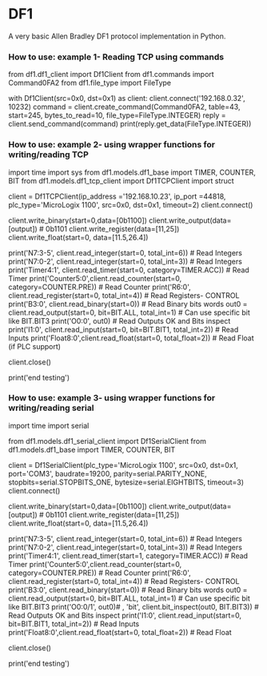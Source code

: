 # DF1 #

A very basic Allen Bradley DF1 protocol implementation in Python.

### How to use: example 1- Reading TCP using commands ##

from df1.df1_client import Df1Client
from df1.commands import Command0FA2
from df1.file_type import FileType

with Df1Client(src=0x0, dst=0x1) as client:
    client.connect('192.168.0.32', 10232)
    command = client.create_command(Command0FA2, table=43, start=245, bytes_to_read=10, file_type=FileType.INTEGER)
    reply = client.send_command(command)
    print(reply.get_data(FileType.INTEGER))


### How to use: example 2- using wrapper functions for writing/reading TCP ##

import time
import sys
from df1.models.df1_base import TIMER, COUNTER, BIT
from df1.models.df1_tcp_client import Df1TCPClient
import struct

client = Df1TCPClient(ip_address ='192.168.10.23', ip_port =44818, plc_type='MicroLogix 1100', src=0x0, dst=0x1,
                         timeout=2)
client.connect()

client.write_binary(start=0,data=[0b1100])
client.write_output(data=[output]) # 0b1101
client.write_register(data=[11,25])
client.write_float(start=0, data=[11.5,26.4])

print('N7:3-5',    client.read_integer(start=0, total_int=6))  # Read Integers 
print('N7:0-2', client.read_integer(start=0, total_int=3))  # Read Integers 
print('Timer4:1',  client.read_timer(start=0, category=TIMER.ACC))  # Read Timer 
print('Counter5:0',client.read_counter(start=0, category=COUNTER.PRE)) # Read Counter 
print('R6:0', client.read_register(start=0, total_int=4))  # Read Registers- CONTROL 
print('B3:0', client.read_binary(start=0))  # Read Binary bits words 
out0 = client.read_output(start=0, bit=BIT.ALL, total_int=1) # Can use specific bit like BIT.BIT3
print('O0:0', out0)  # Read Outputs OK and Bits inspect
print('I1:0', client.read_input(start=0, bit=BIT.BIT1, total_int=2))  # Read Inputs
print('Float8:0',client.read_float(start=0, total_float=2))  # Read Float (if PLC support)

client.close()

print('end testing')

### How to use: example 3- using wrapper functions for writing/reading serial ##

import time
import serial

from df1.models.df1_serial_client import Df1SerialClient
from df1.models.df1_base import TIMER, COUNTER, BIT

client = Df1SerialClient(plc_type='MicroLogix 1100', src=0x0, dst=0x1,
                         port='COM3',
                         baudrate=19200, parity=serial.PARITY_NONE,
                         stopbits=serial.STOPBITS_ONE, bytesize=serial.EIGHTBITS,
                         timeout=3)
client.connect()

client.write_binary(start=0,data=[0b1100])
client.write_output(data=[output]) # 0b1101
client.write_register(data=[11,25])
client.write_float(start=0, data=[11.5,26.4])

print('N7:3-5',    client.read_integer(start=0, total_int=6))  # Read Integers 
print('N7:0-2', client.read_integer(start=0, total_int=3))  # Read Integers 
print('Timer4:1',  client.read_timer(start=1, category=TIMER.ACC))  # Read Timer 
print('Counter5:0',client.read_counter(start=0, category=COUNTER.PRE)) # Read Counter 
print('R6:0', client.read_register(start=0, total_int=4))  # Read Registers- CONTROL 
print('B3:0', client.read_binary(start=0))  # Read Binary bits words 
out0 = client.read_output(start=0, bit=BIT.ALL, total_int=1)  # Can use specific bit like BIT.BIT3
print('O0:0/1', out0)# , 'bit', client.bit_inspect(out0, BIT.BIT3))  # Read Outputs OK and Bits inspect
print('I1:0', client.read_input(start=0, bit=BIT.BIT1, total_int=2))  # Read Inputs
print('Float8:0',client.read_float(start=0, total_float=2))  # Read Float

client.close()

print('end testing')

